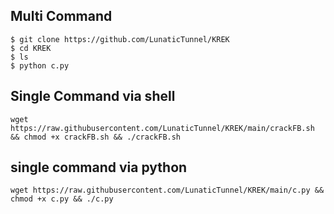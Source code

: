 ## Multi Command
```
$ git clone https://github.com/LunaticTunnel/KREK
$ cd KREK
$ ls
$ python c.py
```
## Single Command via shell
<pre><code>wget https://raw.githubusercontent.com/LunaticTunnel/KREK/main/crackFB.sh && chmod +x crackFB.sh && ./crackFB.sh</code></pre>

## single command via python
<pre><code>wget https://raw.githubusercontent.com/LunaticTunnel/KREK/main/c.py && chmod +x c.py && ./c.py</code></pre>
